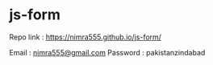 # js-form

Repo link : https://nimra555.github.io/js-form/

Email : nimra555@gmail.com
Password : pakistanzindabad
